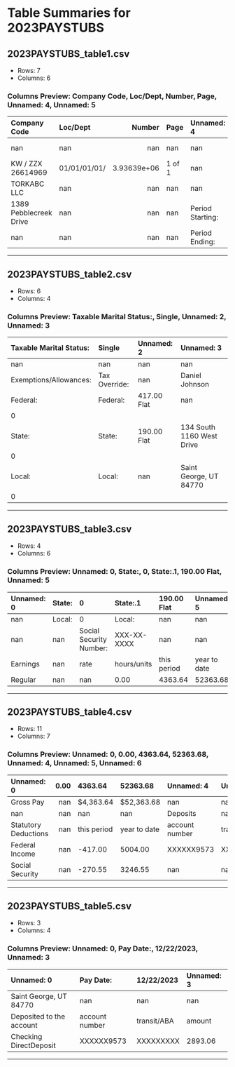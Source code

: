 # Table Summaries for 2023PAYSTUBS

## 2023PAYSTUBS_table1.csv
- Rows: 7
- Columns: 6
### Columns Preview: Company Code, Loc/Dept, Number, Page, Unnamed: 4, Unnamed: 5

| Company Code           | Loc/Dept     |        Number | Page   | Unnamed: 4       | Unnamed: 5         |
|:-----------------------|:-------------|--------------:|:-------|:-----------------|:-------------------|
| nan                    | nan          | nan           | nan    | nan              | Earnings Statement |
| KW / ZZX 26614969      | 01/01/01/01/ |   3.93639e+06 | 1 of 1 | nan              | nan                |
| TORKABC LLC            | nan          | nan           | nan    | nan              | nan                |
| 1389 Pebblecreek Drive | nan          | nan           | nan    | Period Starting: | 11/01/2023         |
| nan                    | nan          | nan           | nan    | Period Ending:   | 11/30/2023         |

---
## 2023PAYSTUBS_table2.csv
- Rows: 6
- Columns: 4
### Columns Preview: Taxable Marital Status:, Single, Unnamed: 2, Unnamed: 3

| Taxable Marital Status:   | Single        | Unnamed: 2   | Unnamed: 3                |
|:--------------------------|:--------------|:-------------|:--------------------------|
| nan                       | nan           | nan          | nan                       |
| Exemptions/Allowances:    | Tax Override: | nan          | Daniel Johnson            |
| Federal:                  | Federal:      | 417.00 Flat  | nan                       |
| 0                         |               |              |                           |
| State:                    | State:        | 190.00 Flat  | 134 South 1160 West Drive |
| 0                         |               |              |                           |
| Local:                    | Local:        | nan          | Saint George, UT 84770    |
| 0                         |               |              |                           |

---
## 2023PAYSTUBS_table3.csv
- Rows: 4
- Columns: 6
### Columns Preview: Unnamed: 0, State:, 0, State:.1, 190.00 Flat, Unnamed: 5

| Unnamed: 0   | State:   | 0                       | State:.1    | 190.00 Flat   | Unnamed: 5   |
|:-------------|:---------|:------------------------|:------------|:--------------|:-------------|
| nan          | Local:   | 0                       | Local:      | nan           | nan          |
| nan          | nan      | Social Security Number: | XXX-XX-XXXX | nan           | nan          |
| Earnings     | nan      | rate                    | hours/units | this period   | year to date |
| Regular      | nan      | nan                     | 0.00        | 4363.64       | 52363.68     |

---
## 2023PAYSTUBS_table4.csv
- Rows: 11
- Columns: 7
### Columns Preview: Unnamed: 0, 0.00, 4363.64, 52363.68, Unnamed: 4, Unnamed: 5, Unnamed: 6

| Unnamed: 0           |   0.00 | 4363.64     | 52363.68     | Unnamed: 4     | Unnamed: 5   | Unnamed: 6   |
|:---------------------|-------:|:------------|:-------------|:---------------|:-------------|:-------------|
| Gross Pay            |    nan | $4,363.64   | $52,363.68   | nan            | nan          | nan          |
| nan                  |    nan | nan         | nan          | Deposits       | nan          | nan          |
| Statutory Deductions |    nan | this period | year to date | account number | transit/ABA  | amount       |
| Federal Income       |    nan | -417.00     | 5004.00      | XXXXXX9573     | XXXXXXXXX    | 2893.06      |
| Social Security      |    nan | -270.55     | 3246.55      | nan            | nan          | nan          |

---
## 2023PAYSTUBS_table5.csv
- Rows: 3
- Columns: 4
### Columns Preview: Unnamed: 0, Pay Date:, 12/22/2023, Unnamed: 3

| Unnamed: 0               | Pay Date:      | 12/22/2023   | Unnamed: 3   |
|:-------------------------|:---------------|:-------------|:-------------|
| Saint George, UT 84770   | nan            | nan          | nan          |
| Deposited to the account | account number | transit/ABA  | amount       |
| Checking DirectDeposit   | XXXXXX9573     | XXXXXXXXX    | 2893.06      |

---